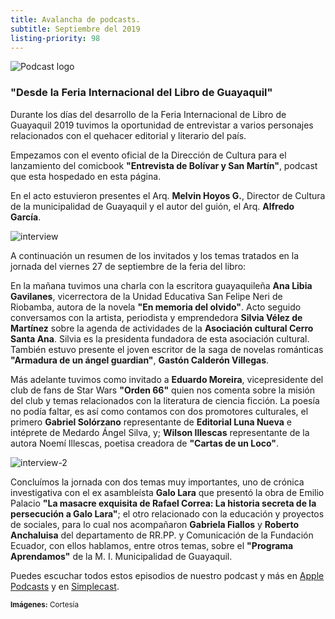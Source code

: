 ```yaml
---
title: Avalancha de podcasts.
subtitle: Septiembre del 2019
listing-priority: 98
---
```


![Podcast logo](//res.cloudinary.com/magnvs/image/upload/v1566690125/cvthxyhh5ao4csqol88c.jpg)

### "Desde la Feria Internacional del Libro de Guayaquil"

Durante los días del desarrollo de la Feria Internacional de Libro de Guayaquil 2019 tuvimos la oportunidad de entrevistar a varios personajes relacionados con el quehacer editorial y literario del país.

Empezamos con el evento oficial de la Dirección de Cultura para el lanzamiento del comicbook **"Entrevista de Bolívar y San Martín"**, podcast que esta hospedado en esta página.

En el acto estuvieron presentes el Arq. **Melvin Hoyos G.**, Director de Cultura de la municipalidad de Guayaquil y el autor del guión, el Arq. **Alfredo García**.

![interview](//res.cloudinary.com/magnvs/image/upload/v1569694964/l44yph3wsvykwkwcktrb.jpg)

A continuación un resumen de los invitados y los temas tratados en la jornada del viernes 27 de septiembre de la feria del libro:

En la mañana tuvimos una charla con la escritora guayaquileña **Ana Libia Gavilanes**, vicerrectora de la Unidad Educativa San Felipe Neri de Riobamba, autora de la novela **"En memoria del olvido"**. Acto seguido conversamos con la artista, periodista y emprendedora **Silvia Vélez de Martínez** sobre la agenda de actividades de la **Asociación cultural Cerro Santa Ana**. Silvia es la presidenta fundadora de esta asociación cultural. También estuvo presente el joven escritor de la saga de novelas románticas **"Armadura de un ángel guardian"**, **Gastón Calderón Villegas**.

Más adelante tuvimos como invitado a **Eduardo Moreira**, vicepresidente del club de fans de Star Wars **"Orden 66"** quien nos comenta sobre la misión del club y temas relacionados con la literatura de ciencia ficción. La poesía no podía faltar, es así como contamos con dos promotores culturales, el primero **Gabriel Solórzano** representante de **Editorial Luna Nueva** e intéprete de Medardo Ángel Silva, y; **Wilson Illescas** representante de la autora Noemí Illescas, poetisa creadora de **"Cartas de un Loco"**.

![interview-2](//res.cloudinary.com/magnvs/image/upload/v1569796850/duogs4ca8fzabk03q1ea.jpg)

Concluímos la jornada con dos temas muy importantes, uno de crónica investigativa con el ex asambleísta **Galo Lara** que presentó la obra de Emilio Palacio **"La masacre exquisita de Rafael Correa: La historia secreta de la persecución a Galo Lara"**; el otro relacionado con la educación y proyectos de sociales, para lo cual nos acompañaron **Gabriela Fiallos** y **Roberto Anchaluisa** del departamento de RR.PP. y Comunicación de la Fundación Ecuador, con ellos hablamos, entre otros temas, sobre el **"Programa Aprendamos"** de la M. I. Municipalidad de Guayaquil.

Puedes escuchar todos estos episodios de nuestro podcast y más en [Apple Podcasts](//podcasts.apple.com/ec/podcast/desde-el-museo-municipal/id1477126077) y en [Simplecast](//desde-el-museo-municipal.simplecast.com).


<small><b>Imágenes:</b> Cortesía</small>
